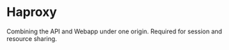 Haproxy
=======

Combining the API and Webapp under one origin. Required for session and
resource sharing.
